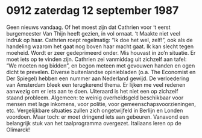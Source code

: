 # 0912 zaterdag 12 september 1987
Geen nieuws vandaag. Of het moest zijn dat Cathrien voor ‘t eerst burgemeester Van Thijn heeft gezien, in vol ornaat. ‘t Maakte niet veel indruk op haar. Cathrien roept regelmatig: “Ik doe het wel, zelf!”, ook als de handeling waarom het gaat nog boven haar macht gaat.
Ik kan slecht tegen moeheid. Wordt er zeer gedeprimeerd onder. Mis houvast in zo’n situatie. Er moet iets op te vinden zijn. Cathrien zei vanmiddag uit zichzelf aan tafel: “We moeten nog bidden”, en begon meteen met gevouwen handen en ogen dicht te prevelen.
Diverse buitenlandse opiniebladen (o.a. The Economist en Der Spiegel) hebben een nummer aan Nederland gewijd. De verloedering van Amsterdam bleek een terugkerend thema. Er lijken me veel redenen aanwezig om er iets aan te doen. Uiteraard is het niet een op zichzelf staand probleem. Algemeen: te weinig overheidsgeld beschikbaar voor mensen met lage inkomens, voor politie, voor gemeenschapsvoorzieningen, etc. Vergelijkbare situaties zullen zich ongetwijfeld in Berlijn en Londen voordoen. Maar toch: er moet dringend iets aan gebeuren. Vanavond een belangrijk stuk van het taalprogramma overgezet. Italiaans leren op de Olimarck! 
